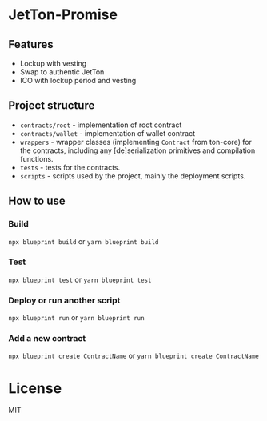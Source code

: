 # JetTon-Promise

## Features
* Lockup with vesting
* Swap to authentic JetTon
* ICO with lockup period and vesting



## Project structure

-   `contracts/root` - implementation of root contract
- `contracts/wallet` - implementation of wallet contract
-   `wrappers` - wrapper classes (implementing `Contract` from ton-core) for the contracts, including any [de]serialization primitives and compilation functions.
-   `tests` - tests for the contracts.
-   `scripts` - scripts used by the project, mainly the deployment scripts.

## How to use

### Build

`npx blueprint build` or `yarn blueprint build`

### Test

`npx blueprint test` or `yarn blueprint test`

### Deploy or run another script

`npx blueprint run` or `yarn blueprint run`

### Add a new contract

`npx blueprint create ContractName` or `yarn blueprint create ContractName`

# License
MIT

